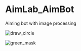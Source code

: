 # AimLab_AimBot
  Aiming bot with image processing

![draw_circle](https://user-images.githubusercontent.com/44750494/172468388-622d4967-7d5f-47df-bf41-1fea0dea4dba.gif)


![green_mask](https://user-images.githubusercontent.com/44750494/172468651-662575fc-18f6-4394-80c7-46d65de539a4.gif)
